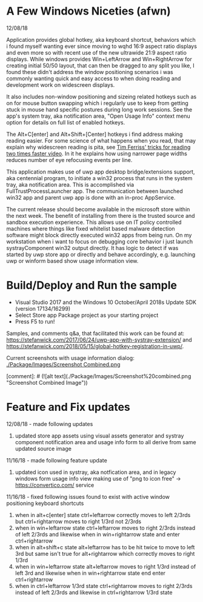 ﻿# A Few Windows Niceties (afwn) 
12/08/18

Application provides global hotkey, aka keyboard shortcut, behaviors which i found myself wanting ever since moving to wqhd 16:9 aspect ratio displays and even more so with recent use of the new ultrawide 21:9 aspect ratio displays. While windows provides Win+LeftArrow and Win+RightArrow for creating initial 50/50 layout, that can then be dragged to any split you like, I found these didn't address the window positioning scenarios i was commonly wanting quick and easy access to when doing reading and development work on widescreen displays. 

It also includes non-window positioning and sizeing related hotkeys such as on for mouse button swapping which i regularly use to keep from getting stuck in mouse hand specific postures during long work sessions. See the app's system tray, aka notification area, "Open Usage Info" context menu option for details on full list of enabled hotkeys.

The Alt+C[enter] and Alt+Shift+[Center] hotkeys i find address making reading easier.  For some science of what happens when you read, that may explain why widescreen reading is pita, see [Tim Ferriss' tricks for reading two times faster video](https://www.youtube.com/watch?v=CZU6G8EMUE4).  In it he explains how using narrower page widths reduces number of eye refocusing events per line.

This application makes use of uwp app desktop bridge/extensions support, aka centennial program, to initiate a win32 process that runs in the system tray, aka notification area. This is accomplished via FullTrustProcessLauncher app. The communication between launched win32 app and parent uwp app is done with an in-proc AppService.

The current release should become available in the microsoft store within the next week. The benefit of installing from there is the trusted source and sandbox execution experience.  This allows use on IT policy controlled machines where things like fixed whitelist based malware detection software might block directly executed win32 apps from being run. On my workstation when i want to focus on debugging core behavior i just launch systrayComponent win32 output  directly. It has logic to detect if was started by uwp store app or directly and behave accordingly, e.g. launching uwp or winform based show usage information view.   
  
# Build/Deploy and Run the sample
 - Visual Studio 2017 and the Windows 10 October/April 2018s Update SDK (version 17134/16299)
 - Select Store app Package project as your starting project
 - Press F5 to run!
  
Samples, and comments q&a, that facilitated this work can be found at: https://stefanwick.com/2017/06/24/uwp-app-with-systray-extension/ and https://stefanwick.com/2018/05/15/global-hotkey-registration-in-uwp/.  
  
Current screenshots with usage information dialog: [./Package/Images/Screenshot Combined.png](./Package/Images/Screenshot%20combined.png)  

[comment]: # (![alt text](./Package/Images/Screenshot%20combined.png "Screenshot Combined Image"\))

# Feature and Fix updates
12/08/18 - made following updates
1. updated store app assets using visual assets generator and systray component notification area and usage info form to all derive from same updated source image
  
11/16/18 - made following feature update
1. updated icon used in systray, aka notfication area, and in legacy windows form usage info view making use of "png to icon free" -> https://convertico.com/ service
  
11/16/18 - fixed following issues found to exist with active window positioning keyboard shortcuts
1. when in alt+c[enter] state ctrl+leftarrow correctly moves to left 2/3rds but ctrl+rightarrow moves to right 1/3rd not 2/3rds
2. when in win+leftarrow state ctrl+leftarrow moves to right 2/3rds instead of left 2/3rds and likewise when in win+rightarrow state and enter ctrl+rightarrow
3. when in alt+shift+c state alt+leftarrow has to be hit twice to move to left 3rd but same isn't true for alt+rightarrow which correctly moves to right 1/3rd
4. when in win+leftarrow state alt+leftarrow moves to right 1/3rd instead of left 3rd and likewise when in win+rightarrow state end enter ctrl+rightarrow
5. when in ctrl+leftarrow 1/3rd state ctrl+rightarrow moves to right 2/3rds instead of left 2/3rds and likewise in ctrl+rightarrow 1/3rd state
